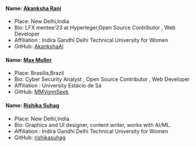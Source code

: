 #### Name: [Akanksha Rani](https://github.com/AkankshaAI)

- Place: New Delhi,India
- Bio: LFX mentee'23 at Hyperleger,Open Source Contributor , Web Developer
- Affiliation : Indira Gandhi Delhi Technical University for Women
- GitHub: [AkankshaAI](https://github.com/AkankshaAI)


#### Name: [Max Muller](https://github.com/MMVonnSeek)

- Place: Brasília,Brazil
- Bio: Cyber Security Analyst , Open Source Contributor , Web Developer
- Affiliation : University Estácio de Sá
- GitHub: [MMVonnSeek](https://github.com/MMVonnSeek)


#### Name: [Rishika Suhag](https://github.com/rishikasuhag)

- Place: New Delhi,India
- Bio: Graphics and UI designer, content writer, works with AI/ML.
- Affiliation : Indira Gandhi Delhi Technical University for Women
- GitHub: [rishikasuhag](https://github.com/rishikasuhag)
